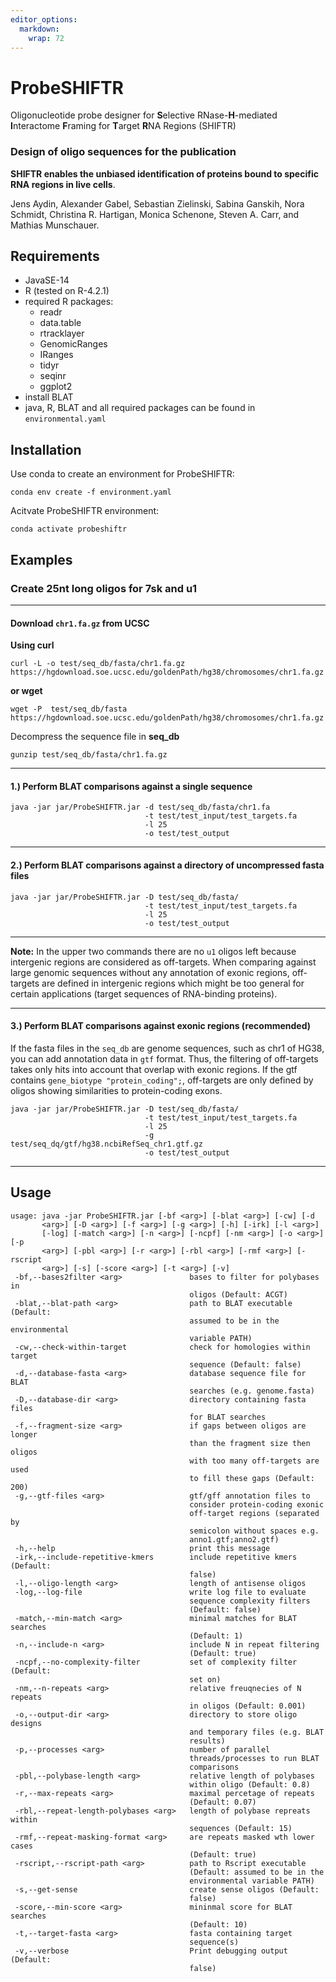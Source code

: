 ```yaml
---
editor_options: 
  markdown: 
    wrap: 72
---
```


# ProbeSHIFTR

Oligonucleotide probe designer for **S**elective RNase-**H**-mediated
**I**nteractome **F**raming for **T**arget **R**NA Regions (SHIFTR)

### Design of oligo sequences for the publication

**SHIFTR enables the unbiased identification of proteins bound to
specific RNA regions in live cells**.

Jens Aydin, Alexander Gabel, Sebastian Zielinski, Sabina Ganskih, Nora
Schmidt, Christina R. Hartigan, Monica Schenone, Steven A. Carr, and
Mathias Munschauer.

## Requirements

-   JavaSE-14
-   R (tested on R-4.2.1)
-   required R packages:
    -   readr
    -   data.table
    -   rtracklayer
    -   GenomicRanges
    -   IRanges
    -   tidyr
    -   seqinr
    -   ggplot2
-   install BLAT
-   java, R, BLAT and all required packages can be found in
    `environmental.yaml`

## Installation

Use conda to create an environment for ProbeSHIFTR:

`conda env create -f environment.yaml`

Acitvate ProbeSHIFTR environment:

`conda activate probeshiftr`

## Examples

### Create 25nt long oligos for 7sk and u1

---

#### Download `chr1.fa.gz` from UCSC

**Using curl**
```         
curl -L -o test/seq_db/fasta/chr1.fa.gz https://hgdownload.soe.ucsc.edu/goldenPath/hg38/chromosomes/chr1.fa.gz
```

**or wget**
```
wget -P  test/seq_db/fasta https://hgdownload.soe.ucsc.edu/goldenPath/hg38/chromosomes/chr1.fa.gz
```

Decompress the sequence file in **seq_db**
```
gunzip test/seq_db/fasta/chr1.fa.gz
```

------------------------------------------------------------------------

#### 1.) Perform BLAT comparisons against a single sequence

```         
java -jar jar/ProbeSHIFTR.jar -d test/seq_db/fasta/chr1.fa 
                              -t test/test_input/test_targets.fa 
                              -l 25
                              -o test/test_output
```

------------------------------------------------------------------------

#### 2.) Perform BLAT comparisons against a directory of uncompressed fasta files

```         
java -jar jar/ProbeSHIFTR.jar -D test/seq_db/fasta/ 
                              -t test/test_input/test_targets.fa 
                              -l 25 
                              -o test/test_output
```

------------------------------------------------------------------------

**Note:** In the upper two commands there are no `u1` oligos left
because intergenic regions are considered as off-targets. When comparing
against large genomic sequences without any annotation of exonic
regions, off-targets are defined in intergenic regions which might be
too general for certain applications (target sequences of RNA-binding
proteins).

------------------------------------------------------------------------

#### 3.) Perform BLAT comparisons against exonic regions (recommended)

If the fasta files in the `seq_db` are genome sequences, such as
chr1 of HG38, you can add annotation data in `gtf` format. Thus, the
filtering of off-targets takes only hits into account that overlap with
exonic regions. If the gtf contains `gene_biotype "protein_coding";`,
off-targets are only defined by oligos showing similarities to
protein-coding exons.

```         
java -jar jar/ProbeSHIFTR.jar -D test/seq_db/fasta/ 
                              -t test/test_input/test_targets.fa 
                              -l 25 
                              -g test/seq_dq/gtf/hg38.ncbiRefSeq_chr1.gtf.gz
                              -o test/test_output
```

------------------------------------------------------------------------

## Usage

```         
usage: java -jar ProbeSHIFTR.jar [-bf <arg>] [-blat <arg>] [-cw] [-d
       <arg>] [-D <arg>] [-f <arg>] [-g <arg>] [-h] [-irk] [-l <arg>]
       [-log] [-match <arg>] [-n <arg>] [-ncpf] [-nm <arg>] [-o <arg>] [-p
       <arg>] [-pbl <arg>] [-r <arg>] [-rbl <arg>] [-rmf <arg>] [-rscript
       <arg>] [-s] [-score <arg>] [-t <arg>] [-v]
 -bf,--bases2filter <arg>               bases to filter for polybases in
                                        oligos (Default: ACGT)
 -blat,--blat-path <arg>                path to BLAT executable (Default:
                                        assumed to be in the environmental
                                        variable PATH)
 -cw,--check-within-target              check for homologies within target
                                        sequence (Default: false)
 -d,--database-fasta <arg>              database sequence file for BLAT
                                        searches (e.g. genome.fasta)
 -D,--database-dir <arg>                directory containing fasta files
                                        for BLAT searches
 -f,--fragment-size <arg>               if gaps between oligos are longer
                                        than the fragment size then oligos
                                        with too many off-targets are used
                                        to fill these gaps (Default: 200)
 -g,--gtf-files <arg>                   gtf/gff annotation files to
                                        consider protein-coding exonic
                                        off-target regions (separated by
                                        semicolon without spaces e.g.
                                        anno1.gtf;anno2.gtf)
 -h,--help                              print this message
 -irk,--include-repetitive-kmers        include repetitive kmers (Default:
                                        false)
 -l,--oligo-length <arg>                length of antisense oligos
 -log,--log-file                        write log file to evaluate
                                        sequence complexity filters
                                        (Default: false)
 -match,--min-match <arg>               minimal matches for BLAT searches
                                        (Default: 1)
 -n,--include-n <arg>                   include N in repeat filtering
                                        (Default: true)
 -ncpf,--no-complexity-filter           set of complexity filter (Default:
                                        set on)
 -nm,--n-repeats <arg>                  relative freuqnecies of N repeats
                                        in oligos (Default: 0.001)
 -o,--output-dir <arg>                  directory to store oligo designs
                                        and temporary files (e.g. BLAT
                                        results)
 -p,--processes <arg>                   number of parallel
                                        threads/processes to run BLAT
                                        comparisons
 -pbl,--polybase-length <arg>           relative length of polybases
                                        within oligo (Default: 0.8)
 -r,--max-repeats <arg>                 maximal percetage of repeats
                                        (Default: 0.07)
 -rbl,--repeat-length-polybases <arg>   length of polybase repreats within
                                        sequences (Default: 15)
 -rmf,--repeat-masking-format <arg>     are repeats masked wth lower cases
                                        (Default: true)
 -rscript,--rscript-path <arg>          path to Rscript executable
                                        (Default: assumed to be in the
                                        environmental variable PATH)
 -s,--get-sense                         create sense oligos (Default:
                                        false)
 -score,--min-score <arg>               mininmal score for BLAT searches
                                        (Default: 10)
 -t,--target-fasta <arg>                fasta containing target
                                        sequence(s)
 -v,--verbose                           Print debugging output (Default:
                                        false)
```
